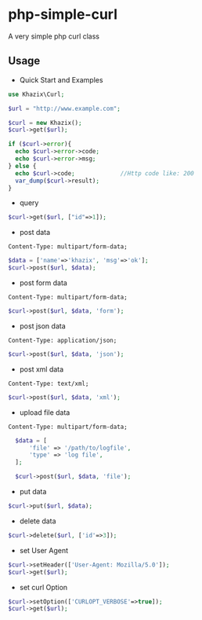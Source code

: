 # php-simple-curl
A very simple php curl class

## Usage

- Quick Start and Examples

``` php
use Khazix\Curl;

$url = "http://www.example.com";

$curl = new Khazix();
$curl->get($url);

if ($curl->error){
  echo $curl->error->code;
  echo $curl->error->msg;
} else {
  echo $curl->code;             //Http code like: 200
  var_dump($curl->result);
}
```

- query 

```php
$curl->get($url, ["id"=>1]);
```

- post data

`Content-Type: multipart/form-data;`

```php
$data = ['name'=>'khazix', 'msg'=>'ok'];
$curl->post($url, $data);
```

- post form data  

`Content-Type: multipart/form-data;`

```php
$curl->post($url, $data, 'form');
```

- post json data 

`Content-Type: application/json;`

```php
$curl->post($url, $data, 'json');
```

- post xml data

`Content-Type: text/xml;`

```php
$curl->post($url, $data, 'xml');
```

- upload file data 

`Content-Type: multipart/form-data;`

``` php
  $data = [
      'file' => '/path/to/logfile',
      'type' => 'log file',
  ];

  $curl->post($url, $data, 'file');
```

- put data

``` php
$curl->put($url, $data);
```

- delete data

``` php
$curl->delete($url, ['id'=>3]);
```

- set User Agent

``` php
$curl->setHeader(['User-Agent: Mozilla/5.0']);
$curl->get($url);
```

- set curl Option

```php
$curl->setOption(['CURLOPT_VERBOSE'=>true]);
$curl->get($url);
```
